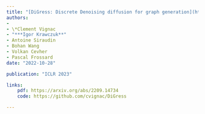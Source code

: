 ```yaml
---
title: "[DiGress: Discrete Denoising diffusion for graph generation](https://arxiv.org/abs/2209.14734)"
authors:
- 
- \*Clement Vignac
- "***Igor Krawczuk**"
- Antoine Siraudin
- Bohan Wang
- Volkan Cevher
- Pascal Frossard
date: "2022-10-28"

publication: "ICLR 2023"

links:
    pdf: https://arxiv.org/abs/2209.14734
    code: https://github.com/cvignac/DiGress

---
```


